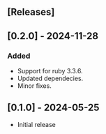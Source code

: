 ## [Releases]

## [0.2.0] - 2024-11-28

### Added
- Support for ruby 3.3.6.
- Updated dependecies.
- Minor fixes.

## [0.1.0] - 2024-05-25

- Initial release
